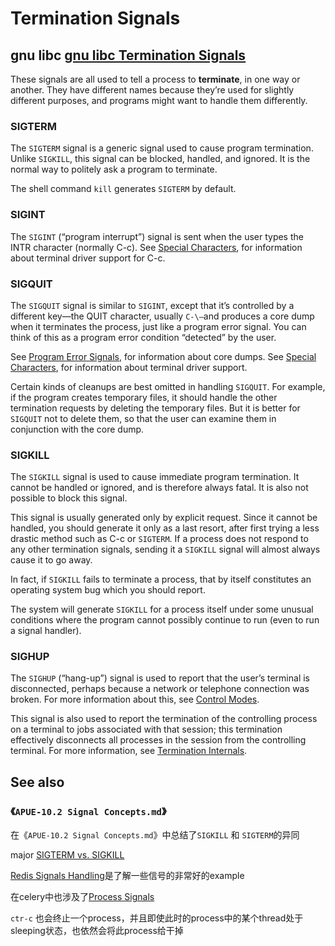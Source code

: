 # Termination Signals

## gnu libc [gnu libc Termination Signals](https://www.gnu.org/software/libc/manual/html_node/Termination-Signals.html)

These signals are all used to tell a process to **terminate**, in one way or another. They have different names because they’re used for slightly different purposes, and programs might want to handle them differently.

### **SIGTERM**

The `SIGTERM` signal is a generic signal used to cause program termination. Unlike `SIGKILL`, this signal can be blocked, handled, and ignored. It is the normal way to politely ask a program to terminate.

The shell command `kill` generates `SIGTERM` by default.

### SIGINT

The `SIGINT` (“program interrupt”) signal is sent when the user types the INTR character (normally C-c). See [Special Characters](https://www.gnu.org/software/libc/manual/html_node/Special-Characters.html), for information about terminal driver support for C-c.



### SIGQUIT

The `SIGQUIT` signal is similar to `SIGINT`, except that it’s controlled by a different key—the QUIT character, usually `C-\—`and produces a core dump when it terminates the process, just like a program error signal. You can think of this as a program error condition “detected” by the user.

See [Program Error Signals](https://www.gnu.org/software/libc/manual/html_node/Program-Error-Signals.html), for information about core dumps. See [Special Characters](https://www.gnu.org/software/libc/manual/html_node/Special-Characters.html), for information about terminal driver support.

Certain kinds of cleanups are best omitted in handling `SIGQUIT`. For example, if the program creates temporary files, it should handle the other termination requests by deleting the temporary files. But it is better for `SIGQUIT` not to delete them, so that the user can examine them in conjunction with the core dump.

### SIGKILL

The `SIGKILL` signal is used to cause immediate program termination. It cannot be handled or ignored, and is therefore always fatal. It is also not possible to block this signal.

This signal is usually generated only by explicit request. Since it cannot be handled, you should generate it only as a last resort, after first trying a less drastic method such as C-c or `SIGTERM`. If a process does not respond to any other termination signals, sending it a `SIGKILL` signal will almost always cause it to go away.

In fact, if `SIGKILL` fails to terminate a process, that by itself constitutes an operating system bug which you should report.

The system will generate `SIGKILL` for a process itself under some unusual conditions where the program cannot possibly continue to run (even to run a signal handler).



### SIGHUP

The `SIGHUP` (“hang-up”) signal is used to report that the user’s terminal is disconnected, perhaps because a network or telephone connection was broken. For more information about this, see [Control Modes](https://www.gnu.org/software/libc/manual/html_node/Control-Modes.html).

This signal is also used to report the termination of the controlling process on a terminal to jobs associated with that session; this termination effectively disconnects all processes in the session from the controlling terminal. For more information, see [Termination Internals](https://www.gnu.org/software/libc/manual/html_node/Termination-Internals.html).

## See also

### 《`APUE-10.2 Signal Concepts.md`》

在《`APUE-10.2 Signal Concepts.md`》中总结了`SIGKILL` 和 `SIGTERM`的异同

major [SIGTERM vs. SIGKILL](https://major.io/2010/03/18/sigterm-vs-sigkill/)

[Redis Signals Handling](https://redis.io/topics/signals)是了解一些信号的非常好的example

在celery中也涉及了[Process Signals](https://docs.celeryproject.org/en/latest/userguide/workers.html#id4)

`ctr-c` 也会终止一个process，并且即使此时的process中的某个thread处于sleeping状态，也依然会将此process给干掉



